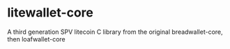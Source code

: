 # litewallet-core
 A third generation SPV litecoin C library from the original breadwallet-core, then loafwallet-core
 